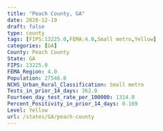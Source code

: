 ```yaml
---
title: "Peach County, GA"
date: 2020-12-19
draft: false
type: county
tags: [FIPS:13225.0,FEMA:4.0,Small metro,Yellow]
categories: [GA]
County: Peach County
State: GA
FIPS: 13225.0
FEMA_Region: 4.0
Population: 27546.0
NCHS_Urban_Rural_Classification: Small metro
Tests_in_prior_14_days: 362.0
Fourteen_day_test_rate_per_100000: 1314.0
Percent_Positivity_in_prior_14_days: 0.169
Level: Yellow
url: /states/GA/peach-county
---
```



